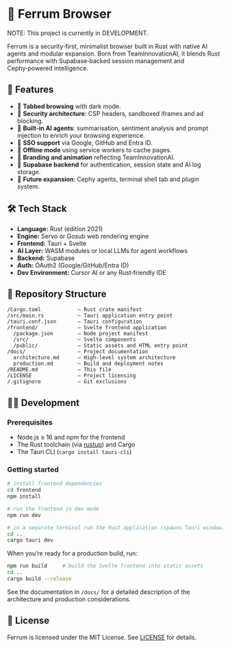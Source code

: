 # 🧠 Ferrum Browser
NOTE: This project is currently in DEVELOPMENT.

Ferrum is a security‑first, minimalist browser built in Rust with native AI agents and modular expansion. Born from TeamInnovationAI, it blends Rust performance with Supabase‑backed session management and Cephy‑powered intelligence.

## 🚀 Features

- 🧭 **Tabbed browsing** with dark mode.
- 🔐 **Security architecture**: CSP headers, sandboxed iframes and ad blocking.
- 🧠 **Built‑in AI agents**: summarisation, sentiment analysis and prompt injection to enrich your browsing experience.
- 🔌 **SSO support** via Google, GitHub and Entra ID.
- 🧬 **Offline mode** using service workers to cache pages.
- 🎨 **Branding and animation** reflecting TeamInnovationAI.
- 🔄 **Supabase backend** for authentication, session state and AI log storage.
- 🧩 **Future expansion**: Cephy agents, terminal shell tab and plugin system.

## 🛠️ Tech Stack

- **Language:** Rust (edition 2021)
- **Engine:** Servo or Gosub web rendering engine
- **Frontend:** Tauri + Svelte
- **AI Layer:** WASM modules or local LLMs for agent workflows
- **Backend:** Supabase
- **Auth:** OAuth2 (Google/GitHub/Entra ID)
- **Dev Environment:** Cursor AI or any Rust‑friendly IDE

## 📁 Repository Structure

```
/Cargo.toml            – Rust crate manifest
/src/main.rs           – Tauri application entry point
/tauri.conf.json       – Tauri configuration
/frontend/             – Svelte frontend application
  /package.json        – Node project manifest
  /src/                – Svelte components
  /public/             – Static assets and HTML entry point
/docs/                 – Project documentation
  architecture.md      – High‑level system architecture
  production.md        – Build and deployment notes
/README.md             – This file
/LICENSE               – Project licensing
/.gitignore            – Git exclusions
```

## 🧑‍💻 Development

### Prerequisites

- Node.js ≥ 16 and npm for the frontend
- The Rust toolchain (via [rustup](https://rustup.rs)) and Cargo
- The Tauri CLI (`cargo install tauri-cli`)

### Getting started

```bash
# install frontend dependencies
cd frontend
npm install

# run the frontend in dev mode
npm run dev

# in a separate terminal run the Rust application (spawns Tauri window)
cd ..
cargo tauri dev
```

When you’re ready for a production build, run:

```bash
npm run build     # build the Svelte frontend into static assets
cd ..
cargo build --release
```

See the documentation in `/docs/` for a detailed description of the architecture and production considerations.

## 📝 License

Ferrum is licensed under the MIT License. See [LICENSE](./LICENSE) for details.
